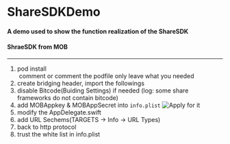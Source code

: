 # ShareSDKDemo
#### A demo used to show the function realization of the ShareSDK    
#### ShraeSDK from MOB
- - -

 1. pod install    
  comment or comment the podfile only leave what you needed    
 2. create bridging header, import the followings    
 3. disable Bitcode(Buiding Settings) if needed (log: some share frameworks do not contain bitcode)    
 4. add MOBAppkey & MOBAppSecret into `info.plist` ![Apply for it](http://www.mob.com)    
 5. modify the AppDelegate.swift    
 5. add URL Sechems(TARGETS -> Info -> URL Types)    
 6. back to http protocol    
 6. trust the white list in info.plist    
